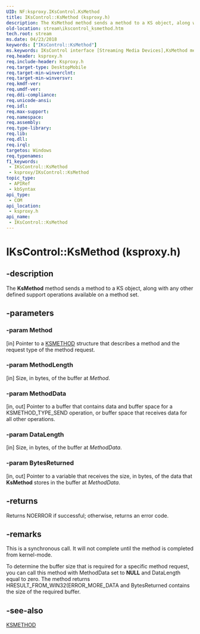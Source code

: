 ```yaml
---
UID: NF:ksproxy.IKsControl.KsMethod
title: IKsControl::KsMethod (ksproxy.h)
description: The KsMethod method sends a method to a KS object, along with any other defined support operations available on a method set.
old-location: stream\ikscontrol_ksmethod.htm
tech.root: stream
ms.date: 04/23/2018
keywords: ["IKsControl::KsMethod"]
ms.keywords: IKsControl interface [Streaming Media Devices],KsMethod method, IKsControl.KsMethod, IKsControl::KsMethod, KsMethod, KsMethod method [Streaming Media Devices], KsMethod method [Streaming Media Devices],IKsControl interface, ksproxy/IKsControl::KsMethod, ksproxy_700d1bc3-f01e-4fff-9976-f64cdfd54f82.xml, stream.ikscontrol_ksmethod
req.header: ksproxy.h
req.include-header: Ksproxy.h
req.target-type: DesktopMobile
req.target-min-winverclnt: 
req.target-min-winversvr: 
req.kmdf-ver: 
req.umdf-ver: 
req.ddi-compliance: 
req.unicode-ansi: 
req.idl: 
req.max-support: 
req.namespace: 
req.assembly: 
req.type-library: 
req.lib: 
req.dll: 
req.irql: 
targetos: Windows
req.typenames: 
f1_keywords:
 - IKsControl::KsMethod
 - ksproxy/IKsControl::KsMethod
topic_type:
 - APIRef
 - kbSyntax
api_type:
 - COM
api_location:
 - ksproxy.h
api_name:
 - IKsControl::KsMethod
---
```


# IKsControl::KsMethod (ksproxy.h)


## -description

The <b>KsMethod</b> method sends a method to a KS object, along with any other defined support operations available on a method set.

## -parameters

### -param Method 

[in]
Pointer to a <a href="/previous-versions/ff563398(v=vs.85)">KSMETHOD</a> structure that describes a method and the request type of the method request.

### -param MethodLength 

[in]
Size, in bytes, of the buffer at <i>Method</i>.

### -param MethodData 

[in, out]
Pointer to a buffer that contains data and buffer space for a KSMETHOD_TYPE_SEND operation, or buffer space that receives data for all other operations.

### -param DataLength 

[in]
Size, in bytes, of the buffer at <i>MethodData</i>.

### -param BytesReturned 

[in, out]
Pointer to a variable that receives the size, in bytes, of the data that <b>KsMethod</b> stores in the buffer at <i>MethodData</i>.

## -returns

Returns NOERROR if successful; otherwise, returns an error code.

## -remarks

This is a synchronous call. It will not complete until the method is completed from kernel-mode.

To determine the buffer size that is required for a specific method request, you can call this method with MethodData set to <b>NULL</b> and DataLength equal to zero. The method returns HRESULT_FROM_WIN32(ERROR_MORE_DATA and BytesReturned contains the size of the required buffer.

## -see-also

<a href="/previous-versions/ff563398(v=vs.85)">KSMETHOD</a>


